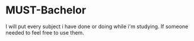 # MUST-Bachelor
 I will put every subject i have done or doing while i'm studying. If someone needed to feel free to use them.
